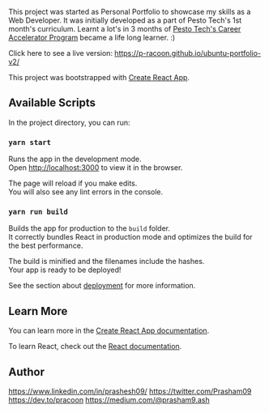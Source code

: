 This project was started as Personal Portfolio to showcase my skills as a Web Developer. It was initially developed as a part of Pesto Tech's 1st month's curriculum. Learnt a lot's in 3 months of [Pesto Tech's Career Accelerator Program](http://web.archive.org/web/20190606070237/https://pesto.tech/) became a life long learner. :)

Click here to see a live version: https://p-racoon.github.io/ubuntu-portfolio-v2/

This project was bootstrapped with [Create React App](https://github.com/facebook/create-react-app).

## Available Scripts

In the project directory, you can run:

### `yarn start`

Runs the app in the development mode.<br>
Open [http://localhost:3000](http://localhost:3000) to view it in the browser.

The page will reload if you make edits.<br>
You will also see any lint errors in the console.

### `yarn run build`

Builds the app for production to the `build` folder.<br>
It correctly bundles React in production mode and optimizes the build for the best performance.

The build is minified and the filenames include the hashes.<br>
Your app is ready to be deployed!

See the section about [deployment](https://facebook.github.io/create-react-app/docs/deployment) for more information.

## Learn More

You can learn more in the [Create React App documentation](https://facebook.github.io/create-react-app/docs/getting-started).

To learn React, check out the [React documentation](https://reactjs.org/).

## Author
https://www.linkedin.com/in/prashesh09/
https://twitter.com/Prasham09
https://dev.to/pracoon
https://medium.com/@prasham9.ash

